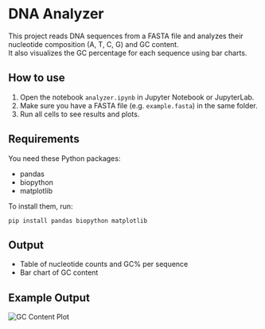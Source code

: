 # DNA Analyzer

This project reads DNA sequences from a FASTA file and analyzes their nucleotide composition (A, T, C, G) and GC content.  
It also visualizes the GC percentage for each sequence using bar charts.

## How to use
1. Open the notebook `analyzer.ipynb` in Jupyter Notebook or JupyterLab.  
2. Make sure you have a FASTA file (e.g. `example.fasta`) in the same folder.  
3. Run all cells to see results and plots.

## Requirements
You need these Python packages:
- pandas  
- biopython  
- matplotlib  

To install them, run:
```
pip install pandas biopython matplotlib
```

##  Output
- Table of nucleotide counts and GC% per sequence  
- Bar chart of GC content
## Example Output

![GC Content Plot](result.png)
